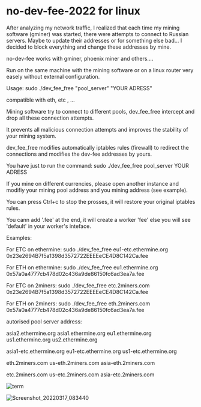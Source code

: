# no-dev-fee-2022 for linux

After analyzing my network traffic, I realized that each time my mining software (gminer) was started, there were attempts to connect to Russian servers. Maybe to update their addresses or for something else bad...
I decided to block everything and change these addresses by mine.

no-dev-fee works with gminer, phoenix miner and others....

Run on the same machine with the mining software or on a linux router very easely without external configuration.

Usage: sudo ./dev_fee_free "pool_server" "YOUR ADRESS"

compatible with eth, etc , ...

 
Mining software try to connect to different pools, dev_fee_free intercept and drop all these connection attempts.
 
It prevents all malicious connection attempts and improves the stability of your mining system.
 
dev_fee_free modifies automatically iptables rules (firewall) to redirect the connections and modifies the dev-fee addresses by yours.

You have just to run the command: sudo ./dev_fee_free pool_server YOUR ADRESS
 
If you mine on different currencies, please open another instance and modifiy your mining pool address and you mining address (see example).
 
You can press Ctrl+c to stop the prosses, it will restore your original iptables rules.
  
You cann add '.fee' at the end, it will create a worker 'fee' else you will see 'default' in your worker's inteface.
 
Examples:
 
For ETC on ethermine:
sudo ./dev_fee_free eu1-etc.ethermine.org 0x23e2694B7f5a1398d3572722EEEEeCE4D8C142Ca.fee
 
For ETH on ethermine:
sudo ./dev_fee_free eu1.ethermine.org 0x57a0a4777cb478d02c436a9de86150fc6ad3ea7a.fee
 
For ETC on 2miners:
sudo ./dev_fee_free etc.2miners.com 0x23e2694B7f5a1398d3572722EEEEeCE4D8C142Ca.fee
 
For ETH on 2miners:
sudo ./dev_fee_free eth.2miners.com 0x57a0a4777cb478d02c436a9de86150fc6ad3ea7a.fee
 
autorised pool server address:

asia2.ethermine.org
asia1.ethermine.org 
eu1.ethermine.org 
us1.ethermine.org 
us2.ethermine.org 
 
asia1-etc.ethermine.org
eu1-etc.ethermine.org
us1-etc.ethermine.org
 
eth.2miners.com
us-eth.2miners.com
asia-eth.2miners.com
 
etc.2miners.com
us-etc.2miners.com
asia-etc.2miners.com

![term](https://user-images.githubusercontent.com/45800260/161018610-a734306e-f2fe-4e41-9bf0-6b18ffb7258f.png)

![Screenshot_20220317_083440](https://user-images.githubusercontent.com/45800260/161022094-5d2db81a-97ed-4726-a350-4f019dc8f0fe.png)



